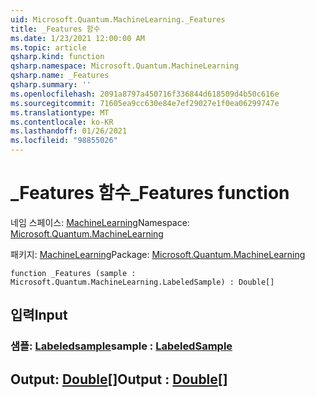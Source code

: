 ```yaml
---
uid: Microsoft.Quantum.MachineLearning._Features
title: _Features 함수
ms.date: 1/23/2021 12:00:00 AM
ms.topic: article
qsharp.kind: function
qsharp.namespace: Microsoft.Quantum.MachineLearning
qsharp.name: _Features
qsharp.summary: ''
ms.openlocfilehash: 2091a8797a450716f336844d618509d4b50c616e
ms.sourcegitcommit: 71605ea9cc630e84e7ef29027e1f0ea06299747e
ms.translationtype: MT
ms.contentlocale: ko-KR
ms.lasthandoff: 01/26/2021
ms.locfileid: "98855026"
---
```

# <a name="_features-function"></a><span data-ttu-id="ce13d-102">_Features 함수</span><span class="sxs-lookup"><span data-stu-id="ce13d-102">_Features function</span></span>

<span data-ttu-id="ce13d-103">네임 스페이스: [MachineLearning](xref:Microsoft.Quantum.MachineLearning)</span><span class="sxs-lookup"><span data-stu-id="ce13d-103">Namespace: [Microsoft.Quantum.MachineLearning](xref:Microsoft.Quantum.MachineLearning)</span></span>

<span data-ttu-id="ce13d-104">패키지: [MachineLearning](https://nuget.org/packages/Microsoft.Quantum.MachineLearning)</span><span class="sxs-lookup"><span data-stu-id="ce13d-104">Package: [Microsoft.Quantum.MachineLearning](https://nuget.org/packages/Microsoft.Quantum.MachineLearning)</span></span>




```qsharp
function _Features (sample : Microsoft.Quantum.MachineLearning.LabeledSample) : Double[]
```


## <a name="input"></a><span data-ttu-id="ce13d-105">입력</span><span class="sxs-lookup"><span data-stu-id="ce13d-105">Input</span></span>

### <a name="sample--labeledsample"></a><span data-ttu-id="ce13d-106">샘플: [Labeledsample](xref:Microsoft.Quantum.MachineLearning.LabeledSample)</span><span class="sxs-lookup"><span data-stu-id="ce13d-106">sample : [LabeledSample](xref:Microsoft.Quantum.MachineLearning.LabeledSample)</span></span>





## <a name="output--double"></a><span data-ttu-id="ce13d-107">Output: [Double](xref:microsoft.quantum.lang-ref.double)[]</span><span class="sxs-lookup"><span data-stu-id="ce13d-107">Output : [Double](xref:microsoft.quantum.lang-ref.double)[]</span></span>

